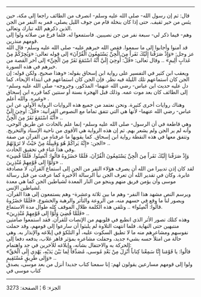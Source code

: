 ------------------------------------------------------------------------

قال: ثم إن رسول الله- صلى الله عليه وسلم- انصرف من الطائف راجعا إلى مكة،
حين يئس من خير ثقيف. حتى إذا كان بنخلة قام من جوف الليل يصلي، فمر به
النفر من الجن الذين ذكرهم الله تبارك وتعالى.  
وهم- فيما ذكر لي- سبعة نفر من جن نصيبين. فاستمعوا له. فلما فرغ من صلاته
ولوا إلى قومهم منذرين.  
قد آمنوا وأجابوا إلى ما سمعوا. فقص الله خبرهم عليه- صلى الله عليه وسلم-
قال الله عز وجل: «وَإِذْ صَرَفْنا إِلَيْكَ نَفَراً مِنَ الْجِنِّ يَسْتَمِعُونَ الْقُرْآنَ» إلى قوله
تعالى: «وَيُجِرْكُمْ مِنْ عَذابٍ أَلِيمٍ» .. وقال تعالى: «قُلْ: أُوحِيَ إِلَيَّ أَنَّهُ اسْتَمَعَ نَفَرٌ
مِنَ الْجِنِّ» إلى آخر القصة من خبرهم في هذه السورة.  
ويعقب ابن كثير في التفسير على رواية ابن إسحاق بقوله: «وهذا صحيح. ولكن
قوله: إن الجن كان استماعهم تلك الليلة فيه نظر. فإن الجن كان استماعهم في
ابتداء الإيحاء، كما دل عليه حديث ابن عباس- رضي الله عنهما- المذكور،
وخروجه- صلى الله عليه وسلم- إلى الطائف كان بعد موت عمه. وذلك قبل الهجرة
بسنة أو سنتين كما قرره ابن إسحاق وغيره. والله أعلم» .  
وهناك روايات أخرى كثيرة. ونحن نعتمد من جميع هذه الروايات الرواية الأولى
عن ابن عباس- رضي الله عنهما- لأنها هي التي تتفق تماما مع النصوص
القرآنية: «قُلْ: أُوحِيَ إِلَيَّ أَنَّهُ اسْتَمَعَ نَفَرٌ مِنَ الْجِنِّ» ..  
وهي قاطعة في أن الرسول- صلى الله عليه وسلم- إنما علم بالحادث عن طريق
الوحي، وأنه لم ير الجن ولم يشعر بهم. ثم إن هذه الرواية هي الأقوى من
ناحية الإسناد والتخريج. وتتفق معها في هذه النقطة رواية ابن إسحاق. كما
يقويها ما عرفناه من القرآن من صفة الجن: «إِنَّهُ يَراكُمْ هُوَ وَقَبِيلُهُ مِنْ حَيْثُ لا
تَرَوْنَهُمْ» ..  
وفي هذا غناء في تحقيق الحادث.  
«وَإِذْ صَرَفْنا إِلَيْكَ نَفَراً مِنَ الْجِنِّ يَسْتَمِعُونَ الْقُرْآنَ، فَلَمَّا حَضَرُوهُ قالُوا: أَنْصِتُوا.
فَلَمَّا قُضِيَ وَلَّوْا إِلى قَوْمِهِمْ مُنْذِرِينَ» ..  
لقد كان إذن تدبيرا من الله أن يصرف هؤلاء النفر من الجن إلى استماع
القرآن، لا مصادفة عابرة. وكان في تقدير الله أن تعرف الجن نبأ الرسالة
الأخيرة كما عرفت من قبل رسالة موسى وأن يؤمن فريق منهم وينجو من النار
المعدة لشياطين الجن كما هي معدة لشياطين الإنس.  
ويرسم النص مشهد هذا النفر- وهم ما بين ثلاثة وعشرة- وهم يستمعون إلى هذا
القرآن، ويصور لنا ما وقع في حسهم منه، من الروعة والتأثر والرهبة والخشوع.
«فَلَمَّا حَضَرُوهُ قالُوا: أَنْصِتُوا» .. وتلقي هذه الكلمة ظلال الموقف كله طوال مدة
الاستماع.  
«فَلَمَّا قُضِيَ وَلَّوْا إِلى قَوْمِهِمْ مُنْذِرِينَ» ..  
وهذه كتلك تصور الأثر الذي انطبع في قلوبهم من الإنصات للقرآن. فقد استمعوا
صامتين منتبهين حتى النهاية. فلما انتهت التلاوة لم يلبثوا أن سارعوا إلى
قومهم، وقد حملت نفوسهم ومشاعرهم منه ما لا تطيق السكوت عليه، أو التلكؤ في
إبلاغه والإنذار به. وهي حالة من امتلأ حسه بشيء جديد، وحفلت مشاعره بمؤثر
قاهر غلاب، يدفعه دفعا إلى الحركة به والاحتفال بشأنه، وإبلاغه للآخرين في
جد واهتمام:  
«قالُوا: يا قَوْمَنا إِنَّا سَمِعْنا كِتاباً أُنْزِلَ مِنْ بَعْدِ مُوسى، مُصَدِّقاً لِما بَيْنَ يَدَيْهِ،
يَهْدِي إِلَى الْحَقِّ وَإِلى طَرِيقٍ مُسْتَقِيمٍ» ..  
ولوا إلى قومهم مسارعين يقولون لهم: إنا سمعنا كتاب جديدا أنزل من بعد
موسى، يصدق كتاب موسى في

------------------------------------------------------------------------

الجزء: 6 ¦ الصفحة: 3273
